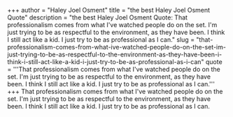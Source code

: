 +++
author = "Haley Joel Osment"
title = "the best Haley Joel Osment Quote"
description = "the best Haley Joel Osment Quote: That professionalism comes from what I've watched people do on the set. I'm just trying to be as respectful to the environment, as they have been. I think I still act like a kid. I just try to be as professional as I can."
slug = "that-professionalism-comes-from-what-ive-watched-people-do-on-the-set-im-just-trying-to-be-as-respectful-to-the-environment-as-they-have-been-i-think-i-still-act-like-a-kid-i-just-try-to-be-as-professional-as-i-can"
quote = '''That professionalism comes from what I've watched people do on the set. I'm just trying to be as respectful to the environment, as they have been. I think I still act like a kid. I just try to be as professional as I can.'''
+++
That professionalism comes from what I've watched people do on the set. I'm just trying to be as respectful to the environment, as they have been. I think I still act like a kid. I just try to be as professional as I can.
